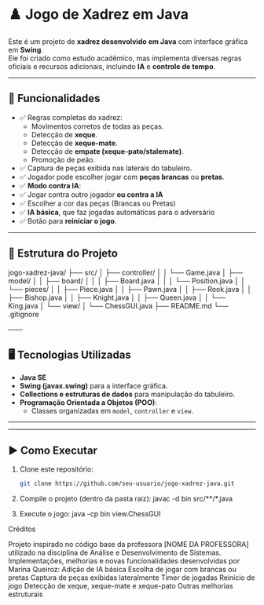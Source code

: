 # ♟️ Jogo de Xadrez em Java

Este é um projeto de **xadrez desenvolvido em Java** com interface gráfica em **Swing**.  
Ele foi criado como estudo acadêmico, mas implementa diversas regras oficiais e recursos adicionais, incluindo **IA** e **controle de tempo**.

---

## 🚀 Funcionalidades

- ✅ Regras completas do xadrez:
  - Movimentos corretos de todas as peças.
  - Detecção de **xeque**.
  - Detecção de **xeque-mate**.
  - Detecção de **empate (xeque-pato/stalemate)**.
  - Promoção de peão.
- ✅ Captura de peças exibida nas laterais do tabuleiro.
- ✅ Jogador pode escolher jogar com **peças brancas** ou **pretas**.
- ✅ **Modo contra IA**:
- ✅ Jogar contra outro jogador **ou contra a IA**
- ✅ Escolher a cor das peças (Brancas ou Pretas)
- ✅ **IA básica**, que faz jogadas automáticas para o adversário
- ✅ Botão para **reiniciar o jogo**.

---

## 📂 Estrutura do Projeto
jogo-xadrez-java/
├── src/
│ ├── controller/
│ │ └── Game.java
│ ├── model/
│ │ ├── board/
│ │ │ ├── Board.java
│ │ │ └── Position.java
│ │ └── pieces/
│ │ ├── Piece.java
│ │ ├── Pawn.java
│ │ ├── Rook.java
│ │ ├── Bishop.java
│ │ ├── Knight.java
│ │ ├── Queen.java
│ │ └── King.java
│ └── view/
│ └── ChessGUI.java
├── README.md
└── .gitignore

───

## 🖥️ Tecnologias Utilizadas

- **Java SE**
- **Swing (javax.swing)** para a interface gráfica.
- **Collections e estruturas de dados** para manipulação do tabuleiro.
- **Programação Orientada a Objetos (POO)**:
  - Classes organizadas em `model`, `controller` e `view`.

---


---

## ▶️ Como Executar

1. Clone este repositório:
   ```bash
   git clone https://github.com/seu-usuario/jogo-xadrez-java.git

2. Compile o projeto (dentro da pasta raiz):
   javac -d bin src/**/*.java

3. Execute o jogo:
java -cp bin view.ChessGUI


Créditos

Projeto inspirado no código base da professora [NOME DA PROFESSORA] utilizado na disciplina de Análise e Desenvolvimento de Sistemas.
Implementações, melhorias e novas funcionalidades desenvolvidas por Marina Queiroz:
Adição de IA básica
Escolha de jogar com brancas ou pretas
Captura de peças exibidas lateralmente
Timer de jogadas
Reinício de jogo
Detecção de xeque, xeque-mate e xeque-pato
Outras melhorias estruturais



